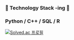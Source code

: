 ### 🌱 Technology Stack -ing 🌱
### Python / C++ / SQL / R



[![Solved.ac 프로필](http://mazassumnida.wtf/api/v2/generate_badge?boj=heylosa)](https://solved.ac/heylosa)



<!--
**heylosa/heylosa** is a ✨ _special_ ✨ repository because its `README.md` (this file) appears on your GitHub profile.

Here are some ideas to get you started:

- 🔭 I’m currently working on ...
-  I’m currently learning ...
- 👯 I’m looking to collaborate on ...
- 🤔 I’m looking for help with ...
-  Ask me about ...
- 📫 How to reach me: ...
- 😄 Pronouns: ...
- ⚡ Fun fact: ...
-->
